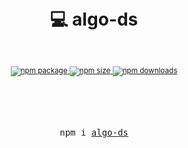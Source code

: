 <div align="center">
  <h1>
    <br/>
    💻
    algo-ds
    <br />
  </h1>
  <sup>
    <br />
    <br />
    <a href="https://www.npmjs.com/package/react-use">
       <img src="https://img.shields.io/npm/v/algo-ds.svg" alt="npm package" />
    </a>
    <a href="https://www.npmjs.com/package/algo-ds">
      <img src="https://img.shields.io/bundlephobia/min/algo-ds?color=%23009688" alt="npm size" />
    </a>
    <a href="https://www.npmjs.com/package/algo-ds">
      <img src="https://img.shields.io/packagecontrol/dm/algo-ds?color=%234caf50" alt="npm downloads" />
    </a>
    <br />
  </sup>
  <br />
  <br />
  <br />
  <br />
  <pre>npm i <a href="https://www.npmjs.com/package/algo-ds">algo-ds</a></pre>
  <br />
  <br />
  <br />
  <br />
  <br />
</div>
